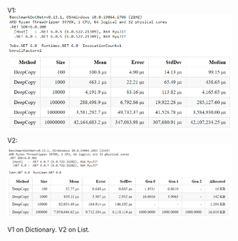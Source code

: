 V1:
![TestResult](/test_result.png)

V2:
![TestResult](/test_resultV2.png)

V1 on Dictionary.
V2 on List.
